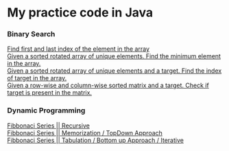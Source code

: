 # My practice code in Java

### Binary Search

[Find first and last index of the element in the array](https://github.com/tanuj1290/my-java-codes/blob/main/irstAndLastIndexBinarySearch.java)<br/>
[Given a sorted rotated array of unique elements. Find the minimum element in the array.](https://github.com/tanuj1290/my-java-codes/blob/main/searchInSortedAndRotatedArray.java)<br/>
[Given a sorted rotated array of unique elements and a target. Find the index of target in the array.](https://github.com/tanuj1290/my-java-codes/blob/main/searchInSortedAndRotatedArray.java)<br/>
[Given a row-wise and column-wise sorted matrix and a target. Check if target is present in the matrix.](https://github.com/tanuj1290/my-java-codes/blob/main/elementInSorted2DArray.java)<br/>


### Dynamic Programming

[Fibbonaci Series || Recursive](https://github.com/tanuj1290/my-java-codes/blob/main/fibonaciRecursive.java)<br />
[Fibbonaci Series || Memorization / TopDown Approach](https://github.com/tanuj1290/my-java-codes/blob/main/fibonaciDPMemorization.java)<br />
[Fibbonaci Series || Tabulation / Bottom up Approach / Iterative](https://github.com/tanuj1290/my-java-codes/blob/main/fibonaciDPTabulation.java)<br />
